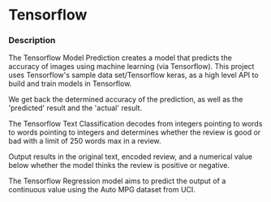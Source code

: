 # Tensorflow 

### Description
The Tensorflow Model Prediction creates a model that predicts the accuracy of images using
machine learning (via Tensorflow). This project uses Tensorflow's sample data set/Tensorflow keras, as a high level API to build and train models in Tensorflow.

We get back the determined accuracy of the prediction, as well as the 'predicted' result and the 'actual' result.

The Tensorflow Text Classification decodes from integers pointing to words 
to words pointing to integers and determines whether the review is good or bad with a limit of 250 words max in a review.

Output results in the original text, encoded review, and a numerical value below whether the model thinks the review is positive or negative.

The Tensorflow Regression model aims to predict the output of a continuous value using the Auto MPG dataset from UCI.

